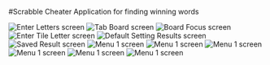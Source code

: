 #Scrabble Cheater
Application for finding winning words

![Enter Letters screen](projects/ScrabbleCheater/imageData/1_enterLetters_sm.png) ![Tab Board screen](projects/ScrabbleCheater/imageData/2_tapBoard_sm.png) ![Board Focus screen](projects/ScrabbleCheater/imageData/3_boardFocus_sm.png) ![Enter Tile Letter screen](projects/ScrabbleCheater/imageData/4_enterTileLetter_sm.png) ![Default Setting Results screen](projects/ScrabbleCheater/imageData/5_defaultSettingResults_sm&cropped.png) ![Saved Result screen](projects/ScrabbleCheater/imageData/6_savedResult_sm&cropped.png) ![Menu 1 screen](projects/ScrabbleCheater/imageData/7_menu1_sm&cropped.png) ![Menu 1 screen](projects/ScrabbleCheater/imageData/8_Menu1results_sm.png) ![Menu 1 screen](projects/ScrabbleCheater/imageData/9_Menu2_sm.png) ![Menu 1 screen](projects/ScrabbleCheater/imageData/10_Menu2Results_sm.png) ![Menu 1 screen](projects/ScrabbleCheater/imageData/11_Saved_a_sm.png) ![Menu 1 screen](projects/ScrabbleCheater/imageData/12_Saved_b_sm.png)
